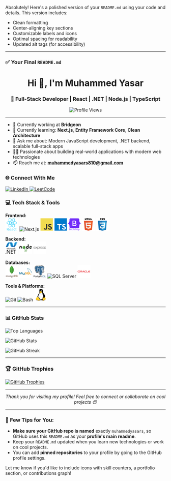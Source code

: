 Absolutely! Here's a polished version of your `README.md` using your code and details. This version includes:

- Clean formatting  
- Center-aligning key sections  
- Customizable labels and icons  
- Optimal spacing for readability  
- Updated alt tags (for accessibility)

---

### ✅ Your Final `README.md`

<h1 align="center">Hi 👋, I'm Muhammed Yasar</h1>
<h3 align="center">🚀 Full-Stack Developer | React | .NET | Node.js | TypeScript</h3>

<p align="center">
  <img src="https://komarev.com/ghpvc/?username=muhammedyasars&label=Profile%20views&color=0e75b6&style=flat" alt="Profile Views" />
</p>

---

- 🔭 Currently working at **Bridgeon**
- 🌱 Currently learning: **Next.js**, **Entity Framework Core**, **Clean Architecture**
- 💬 Ask me about: Modern JavaScript development, .NET backend, scalable full-stack apps
- 👨‍💻 Passionate about building real-world applications with modern web technologies
- 📫 Reach me at: **muhammedyasars810@gmail.com**



<h3 align="left">🌐 Connect With Me</h3>
<p align="left">
  <a href="https://linkedin.com/in/yasar810" target="_blank">
    <img src="https://raw.githubusercontent.com/rahuldkjain/github-profile-readme-generator/master/src/images/icons/Social/linked-in-alt.svg" alt="LinkedIn" height="30" width="40" />
  </a>
  <a href="https://leetcode.com/muhammed-yasar" target="_blank">
    <img src="https://raw.githubusercontent.com/rahuldkjain/github-profile-readme-generator/master/src/images/icons/Social/leet-code.svg" alt="LeetCode" height="30" width="40" />
  </a>
</p>


<h3 align="left">💻 Tech Stack & Tools</h3>

<!-- Frontend -->
<p align="left">
  <b>Frontend:</b><br/>
  <img src="https://raw.githubusercontent.com/devicons/devicon/master/icons/react/react-original-wordmark.svg" alt="React" width="40" height="40"/>
  <img src="https://cdn.worldvectorlogo.com/logos/nextjs-2.svg" alt="Next.js" width="40" height="40"/>
  <img src="https://raw.githubusercontent.com/devicons/devicon/master/icons/javascript/javascript-original.svg" alt="JavaScript" width="40" height="40"/>
  <img src="https://raw.githubusercontent.com/devicons/devicon/master/icons/typescript/typescript-original.svg" alt="TypeScript" width="40" height="40"/>
  <img src="https://raw.githubusercontent.com/devicons/devicon/master/icons/bootstrap/bootstrap-plain-wordmark.svg" alt="Bootstrap" width="40" height="40"/>
  <img src="https://raw.githubusercontent.com/devicons/devicon/master/icons/html5/html5-original-wordmark.svg" alt="HTML5" width="40" height="40"/>
  <img src="https://raw.githubusercontent.com/devicons/devicon/master/icons/css3/css3-original-wordmark.svg" alt="CSS3" width="40" height="40"/>
</p>

<!-- Backend -->
<p align="left">
  <b>Backend:</b><br/>
  <img src="https://raw.githubusercontent.com/devicons/devicon/master/icons/dot-net/dot-net-original-wordmark.svg" alt=".NET" width="40" height="40"/>
  <img src="https://raw.githubusercontent.com/devicons/devicon/master/icons/nodejs/nodejs-original-wordmark.svg" alt="Node.js" width="40" height="40"/>
  <img src="https://raw.githubusercontent.com/devicons/devicon/master/icons/express/express-original-wordmark.svg" alt="Express.js" width="40" height="40"/>
</p>

<p align="left">
  <b>Databases:</b><br/>
  <img src="https://raw.githubusercontent.com/devicons/devicon/master/icons/mongodb/mongodb-original-wordmark.svg" alt="MongoDB" width="40" height="40"/>
  <img src="https://raw.githubusercontent.com/devicons/devicon/master/icons/mysql/mysql-original-wordmark.svg" alt="MySQL" width="40" height="40"/>
  <img src="https://raw.githubusercontent.com/devicons/devicon/master/icons/postgresql/postgresql-original-wordmark.svg" alt="PostgreSQL" width="40" height="40"/>
  <img src="https://www.svgrepo.com/show/303229/microsoft-sql-server-logo.svg" alt="SQL Server" width="40" height="40"/>
  <img src="https://raw.githubusercontent.com/devicons/devicon/master/icons/oracle/oracle-original.svg" alt="Oracle" width="40" height="40"/>
</p>

<p align="left">
  <b>Tools & Platforms:</b><br/>
  <img src="https://www.vectorlogo.zone/logos/git-scm/git-scm-icon.svg" alt="Git" width="40" height="40"/>
  <img src="https://www.vectorlogo.zone/logos/gnu_bash/gnu_bash-icon.svg" alt="Bash" width="40" height="40"/>
  <img src="https://raw.githubusercontent.com/devicons/devicon/master/icons/linux/linux-original.svg" alt="Linux" width="40" height="40"/>
</p>

---

<h3 align="left">📊 GitHub Stats</h3>
<p align="left">
  <img src="https://github-readme-stats.vercel.app/api/top-langs?username=muhammedyasars&show_icons=true&locale=en&layout=compact" alt="Top Languages" />
</p>
<p align="left">
  <img src="https://github-readme-stats.vercel.app/api?username=muhammedyasars&show_icons=true&locale=en" alt="GitHub Stats" />
</p>
<p align="left">
  <img src="https://github-readme-streak-stats.herokuapp.com/?user=muhammedyasars" alt="GitHub Streak" />
</p>

---

<h3 align="left">🏆 GitHub Trophies</h3>
<p align="left">
  <a href="https://github.com/ryo-ma/github-profile-trophy">
    <img src="https://github-profile-trophy.vercel.app/?username=muhammedyasars&theme=radical&margin-w=10&margin-h=10" alt="GitHub Trophies" />
  </a>
</p>

---

<p align="center"><em>Thank you for visiting my profile! Feel free to connect or collaborate on cool projects 😊</em></p>

---

### 🔧 Few Tips for You:

- **Make sure your GitHub repo is named** exactly `muhammedyasars`, so GitHub uses this `README.md` as your **profile's main readme**.
- Keep your `README.md` updated when you learn new technologies or work on cool projects.
- You can add **pinned repositories** to your profile by going to the GitHub profile settings.

Let me know if you'd like to include icons with skill counters, a portfolio section, or contributions graph!
